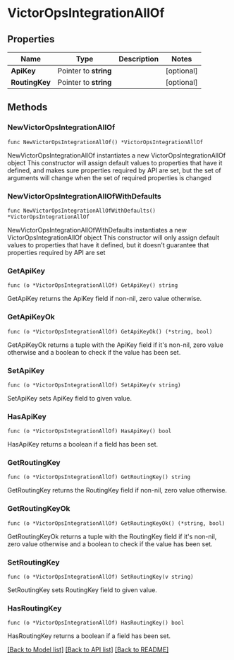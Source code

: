 # VictorOpsIntegrationAllOf

## Properties

Name | Type | Description | Notes
------------ | ------------- | ------------- | -------------
**ApiKey** | Pointer to **string** |  | [optional] 
**RoutingKey** | Pointer to **string** |  | [optional] 

## Methods

### NewVictorOpsIntegrationAllOf

`func NewVictorOpsIntegrationAllOf() *VictorOpsIntegrationAllOf`

NewVictorOpsIntegrationAllOf instantiates a new VictorOpsIntegrationAllOf object
This constructor will assign default values to properties that have it defined,
and makes sure properties required by API are set, but the set of arguments
will change when the set of required properties is changed

### NewVictorOpsIntegrationAllOfWithDefaults

`func NewVictorOpsIntegrationAllOfWithDefaults() *VictorOpsIntegrationAllOf`

NewVictorOpsIntegrationAllOfWithDefaults instantiates a new VictorOpsIntegrationAllOf object
This constructor will only assign default values to properties that have it defined,
but it doesn't guarantee that properties required by API are set

### GetApiKey

`func (o *VictorOpsIntegrationAllOf) GetApiKey() string`

GetApiKey returns the ApiKey field if non-nil, zero value otherwise.

### GetApiKeyOk

`func (o *VictorOpsIntegrationAllOf) GetApiKeyOk() (*string, bool)`

GetApiKeyOk returns a tuple with the ApiKey field if it's non-nil, zero value otherwise
and a boolean to check if the value has been set.

### SetApiKey

`func (o *VictorOpsIntegrationAllOf) SetApiKey(v string)`

SetApiKey sets ApiKey field to given value.

### HasApiKey

`func (o *VictorOpsIntegrationAllOf) HasApiKey() bool`

HasApiKey returns a boolean if a field has been set.

### GetRoutingKey

`func (o *VictorOpsIntegrationAllOf) GetRoutingKey() string`

GetRoutingKey returns the RoutingKey field if non-nil, zero value otherwise.

### GetRoutingKeyOk

`func (o *VictorOpsIntegrationAllOf) GetRoutingKeyOk() (*string, bool)`

GetRoutingKeyOk returns a tuple with the RoutingKey field if it's non-nil, zero value otherwise
and a boolean to check if the value has been set.

### SetRoutingKey

`func (o *VictorOpsIntegrationAllOf) SetRoutingKey(v string)`

SetRoutingKey sets RoutingKey field to given value.

### HasRoutingKey

`func (o *VictorOpsIntegrationAllOf) HasRoutingKey() bool`

HasRoutingKey returns a boolean if a field has been set.


[[Back to Model list]](../README.md#documentation-for-models) [[Back to API list]](../README.md#documentation-for-api-endpoints) [[Back to README]](../README.md)


